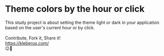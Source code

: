 # Theme colors by the hour or click
This study project is about setting the theme light or dark in your application based on the user's current hour or by click.
<br>
<br>
Contribute, Fork it, Share it!
<br>
https://kleberux.com/
<br>
😉🚀  
